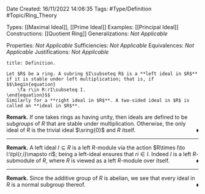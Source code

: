 <div class="topSpace"></div>

Date Created: 16/11/2022 14:06:35
Tags: #Type/Definition #Topic/Ring_Theory

Types: [[Maximal Ideal]], [[Prime Ideal]]
Examples: [[Principal Ideal]]
Constructions: [[Quotient Ring]]
Generalizations: _Not Applicable_

Properties: _Not Applicable_
Sufficiencies: _Not Applicable_
Equivalences: _Not Applicable_
Justifications: _Not Applicable_

``` ad-Definition
title: Definition.

Let $R$ be a ring. A subring $I\subseteq R$ is a **left ideal in $R$** if it is stable under left multiplication; that is, if
$$\begin{equation}
    \fa r\in R:rI\subseteq I.
\end{equation}$$
Similarly for a **right ideal in $R$**. A two-sided ideal in $R$ is called an **ideal in $R$**.

```

**Remark.** If one takes rings as having unity, then ideals are defined to be sub<i>groups</i> of $R$ that are stable under multiplication. Otherwise, the only ideal of $R$ is the trivial ideal $\sring{0}$ and $R$ itself.<span style="float:right;">$\blacklozenge$</span>

---

**Remark.** A left ideal $I\subseteq R$ is a left $R$-module via the action $R\times I\to I:\tpl{r,i}\mapsto ri$; being a left-ideal ensures that $ri\in I$. Indeed $I$ is a left $R$-submodule of $R$, where $R$ is viewed as a left $R$-module over itself.<span style="float:right;">$\blacklozenge$</span>

---

**Remark.** Since the additive group of $R$ is abelian, we see that every ideal in $R$ is a normal subgroup thereof.<span style="float:right;">$\blacklozenge$</span>
